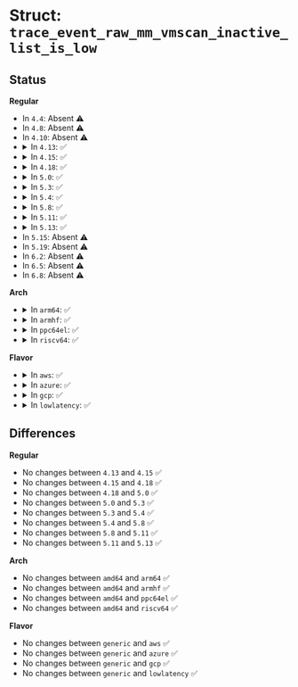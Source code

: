 # Struct: <code>trace_event_raw_mm_vmscan_inactive_list_is_low</code>

## Status
<b>Regular</b>
<ul>
<li>
In <code>4.4</code>: Absent ⚠️
</li>
<li>
In <code>4.8</code>: Absent ⚠️
</li>
<li>
In <code>4.10</code>: Absent ⚠️
</li>
<li>
<details>
<summary>In <code>4.13</code>: ✅</summary>

```c
struct trace_event_raw_mm_vmscan_inactive_list_is_low {
    struct trace_entry ent;
    int nid;
    int reclaim_idx;
    long unsigned int total_inactive;
    long unsigned int inactive;
    long unsigned int total_active;
    long unsigned int active;
    long unsigned int ratio;
    int reclaim_flags;
    char __data[0];
};
```
</details>
</li>
<li>
<details>
<summary>In <code>4.15</code>: ✅</summary>

```c
struct trace_event_raw_mm_vmscan_inactive_list_is_low {
    struct trace_entry ent;
    int nid;
    int reclaim_idx;
    long unsigned int total_inactive;
    long unsigned int inactive;
    long unsigned int total_active;
    long unsigned int active;
    long unsigned int ratio;
    int reclaim_flags;
    char __data[0];
};
```
</details>
</li>
<li>
<details>
<summary>In <code>4.18</code>: ✅</summary>

```c
struct trace_event_raw_mm_vmscan_inactive_list_is_low {
    struct trace_entry ent;
    int nid;
    int reclaim_idx;
    long unsigned int total_inactive;
    long unsigned int inactive;
    long unsigned int total_active;
    long unsigned int active;
    long unsigned int ratio;
    int reclaim_flags;
    char __data[0];
};
```
</details>
</li>
<li>
<details>
<summary>In <code>5.0</code>: ✅</summary>

```c
struct trace_event_raw_mm_vmscan_inactive_list_is_low {
    struct trace_entry ent;
    int nid;
    int reclaim_idx;
    long unsigned int total_inactive;
    long unsigned int inactive;
    long unsigned int total_active;
    long unsigned int active;
    long unsigned int ratio;
    int reclaim_flags;
    char __data[0];
};
```
</details>
</li>
<li>
<details>
<summary>In <code>5.3</code>: ✅</summary>

```c
struct trace_event_raw_mm_vmscan_inactive_list_is_low {
    struct trace_entry ent;
    int nid;
    int reclaim_idx;
    long unsigned int total_inactive;
    long unsigned int inactive;
    long unsigned int total_active;
    long unsigned int active;
    long unsigned int ratio;
    int reclaim_flags;
    char __data[0];
};
```
</details>
</li>
<li>
<details>
<summary>In <code>5.4</code>: ✅</summary>

```c
struct trace_event_raw_mm_vmscan_inactive_list_is_low {
    struct trace_entry ent;
    int nid;
    int reclaim_idx;
    long unsigned int total_inactive;
    long unsigned int inactive;
    long unsigned int total_active;
    long unsigned int active;
    long unsigned int ratio;
    int reclaim_flags;
    char __data[0];
};
```
</details>
</li>
<li>
<details>
<summary>In <code>5.8</code>: ✅</summary>

```c
struct trace_event_raw_mm_vmscan_inactive_list_is_low {
    struct trace_entry ent;
    int nid;
    int reclaim_idx;
    long unsigned int total_inactive;
    long unsigned int inactive;
    long unsigned int total_active;
    long unsigned int active;
    long unsigned int ratio;
    int reclaim_flags;
    char __data[0];
};
```
</details>
</li>
<li>
<details>
<summary>In <code>5.11</code>: ✅</summary>

```c
struct trace_event_raw_mm_vmscan_inactive_list_is_low {
    struct trace_entry ent;
    int nid;
    int reclaim_idx;
    long unsigned int total_inactive;
    long unsigned int inactive;
    long unsigned int total_active;
    long unsigned int active;
    long unsigned int ratio;
    int reclaim_flags;
    char __data[0];
};
```
</details>
</li>
<li>
<details>
<summary>In <code>5.13</code>: ✅</summary>

```c
struct trace_event_raw_mm_vmscan_inactive_list_is_low {
    struct trace_entry ent;
    int nid;
    int reclaim_idx;
    long unsigned int total_inactive;
    long unsigned int inactive;
    long unsigned int total_active;
    long unsigned int active;
    long unsigned int ratio;
    int reclaim_flags;
    char __data[0];
};
```
</details>
</li>
<li>
In <code>5.15</code>: Absent ⚠️
</li>
<li>
In <code>5.19</code>: Absent ⚠️
</li>
<li>
In <code>6.2</code>: Absent ⚠️
</li>
<li>
In <code>6.5</code>: Absent ⚠️
</li>
<li>
In <code>6.8</code>: Absent ⚠️
</li>
</ul>
<b>Arch</b>
<ul>
<li>
<details>
<summary>In <code>arm64</code>: ✅</summary>

```c
struct trace_event_raw_mm_vmscan_inactive_list_is_low {
    struct trace_entry ent;
    int nid;
    int reclaim_idx;
    long unsigned int total_inactive;
    long unsigned int inactive;
    long unsigned int total_active;
    long unsigned int active;
    long unsigned int ratio;
    int reclaim_flags;
    char __data[0];
};
```
</details>
</li>
<li>
<details>
<summary>In <code>armhf</code>: ✅</summary>

```c
struct trace_event_raw_mm_vmscan_inactive_list_is_low {
    struct trace_entry ent;
    int nid;
    int reclaim_idx;
    long unsigned int total_inactive;
    long unsigned int inactive;
    long unsigned int total_active;
    long unsigned int active;
    long unsigned int ratio;
    int reclaim_flags;
    char __data[0];
};
```
</details>
</li>
<li>
<details>
<summary>In <code>ppc64el</code>: ✅</summary>

```c
struct trace_event_raw_mm_vmscan_inactive_list_is_low {
    struct trace_entry ent;
    int nid;
    int reclaim_idx;
    long unsigned int total_inactive;
    long unsigned int inactive;
    long unsigned int total_active;
    long unsigned int active;
    long unsigned int ratio;
    int reclaim_flags;
    char __data[0];
};
```
</details>
</li>
<li>
<details>
<summary>In <code>riscv64</code>: ✅</summary>

```c
struct trace_event_raw_mm_vmscan_inactive_list_is_low {
    struct trace_entry ent;
    int nid;
    int reclaim_idx;
    long unsigned int total_inactive;
    long unsigned int inactive;
    long unsigned int total_active;
    long unsigned int active;
    long unsigned int ratio;
    int reclaim_flags;
    char __data[0];
};
```
</details>
</li>
</ul>
<b>Flavor</b>
<ul>
<li>
<details>
<summary>In <code>aws</code>: ✅</summary>

```c
struct trace_event_raw_mm_vmscan_inactive_list_is_low {
    struct trace_entry ent;
    int nid;
    int reclaim_idx;
    long unsigned int total_inactive;
    long unsigned int inactive;
    long unsigned int total_active;
    long unsigned int active;
    long unsigned int ratio;
    int reclaim_flags;
    char __data[0];
};
```
</details>
</li>
<li>
<details>
<summary>In <code>azure</code>: ✅</summary>

```c
struct trace_event_raw_mm_vmscan_inactive_list_is_low {
    struct trace_entry ent;
    int nid;
    int reclaim_idx;
    long unsigned int total_inactive;
    long unsigned int inactive;
    long unsigned int total_active;
    long unsigned int active;
    long unsigned int ratio;
    int reclaim_flags;
    char __data[0];
};
```
</details>
</li>
<li>
<details>
<summary>In <code>gcp</code>: ✅</summary>

```c
struct trace_event_raw_mm_vmscan_inactive_list_is_low {
    struct trace_entry ent;
    int nid;
    int reclaim_idx;
    long unsigned int total_inactive;
    long unsigned int inactive;
    long unsigned int total_active;
    long unsigned int active;
    long unsigned int ratio;
    int reclaim_flags;
    char __data[0];
};
```
</details>
</li>
<li>
<details>
<summary>In <code>lowlatency</code>: ✅</summary>

```c
struct trace_event_raw_mm_vmscan_inactive_list_is_low {
    struct trace_entry ent;
    int nid;
    int reclaim_idx;
    long unsigned int total_inactive;
    long unsigned int inactive;
    long unsigned int total_active;
    long unsigned int active;
    long unsigned int ratio;
    int reclaim_flags;
    char __data[0];
};
```
</details>
</li>
</ul>

## Differences
<b>Regular</b>
<ul>
<li>
No changes between <code>4.13</code> and <code>4.15</code> ✅
</li>
<li>
No changes between <code>4.15</code> and <code>4.18</code> ✅
</li>
<li>
No changes between <code>4.18</code> and <code>5.0</code> ✅
</li>
<li>
No changes between <code>5.0</code> and <code>5.3</code> ✅
</li>
<li>
No changes between <code>5.3</code> and <code>5.4</code> ✅
</li>
<li>
No changes between <code>5.4</code> and <code>5.8</code> ✅
</li>
<li>
No changes between <code>5.8</code> and <code>5.11</code> ✅
</li>
<li>
No changes between <code>5.11</code> and <code>5.13</code> ✅
</li>
</ul>
<b>Arch</b>
<ul>
<li>
No changes between <code>amd64</code> and <code>arm64</code> ✅
</li>
<li>
No changes between <code>amd64</code> and <code>armhf</code> ✅
</li>
<li>
No changes between <code>amd64</code> and <code>ppc64el</code> ✅
</li>
<li>
No changes between <code>amd64</code> and <code>riscv64</code> ✅
</li>
</ul>
<b>Flavor</b>
<ul>
<li>
No changes between <code>generic</code> and <code>aws</code> ✅
</li>
<li>
No changes between <code>generic</code> and <code>azure</code> ✅
</li>
<li>
No changes between <code>generic</code> and <code>gcp</code> ✅
</li>
<li>
No changes between <code>generic</code> and <code>lowlatency</code> ✅
</li>
</ul>
